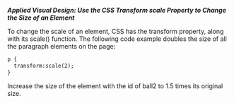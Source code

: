 ***Applied Visual Design: Use the CSS Transform scale Property to Change the Size of an Element***

To change the scale of an element, CSS has the transform property, along with its scale() function. The following code example doubles the size of all the paragraph elements on the page:

```html
p {
  transform:scale(2);
}
```

Increase the size of the element with the id of ball2 to 1.5 times its original size.
